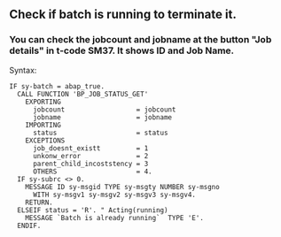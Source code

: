 
## Check if batch is running to terminate it.
### You can check the jobcount and jobname at the button "Job details" in t-code SM37. It shows ID and Job Name.

Syntax:
``` abap
IF sy-batch = abap_true.
  CALL FUNCTION 'BP_JOB_STATUS_GET'
    EXPORTING
      jobcount                  = jobcount
      jobname                   = jobname
    IMPORTING
      status                    = status
    EXCEPTIONS
      job_doesnt_existt         = 1
      unkonw_error              = 2
      parent_child_incoststency = 3
      OTHERS                    = 4.
  IF sy-subrc <> 0.
    MESSAGE ID sy-msgid TYPE sy-msgty NUMBER sy-msgno
      WITH sy-msgv1 sy-msgv2 sy-msgv3 sy-msgv4.
    RETURN.
  ELSEIF status = 'R'. " Acting(running)
    MESSAGE `Batch is already running`  TYPE 'E'.
  ENDIF.
```

